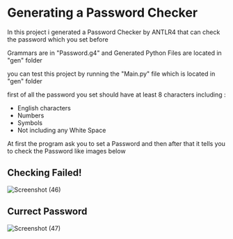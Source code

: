 
# Generating a Password Checker
In this project i generated a Password Checker by ANTLR4 that can check the password which you set before

Grammars are in "Password.g4" and Generated Python Files are located in "gen" folder

you can test this project by running the "Main.py" file which is located in "gen" folder

first of all the password you set should have at least 8 characters including :
  - English characters
  - Numbers
  - Symbols
  - Not including any White Space


At first the program ask you to set a Password and then after that it tells you to check the Password like images below

## Checking Failed!
![Screenshot (46)](https://github.com/AMIR-M-A-2002/HomeWork_Compiler/assets/96167372/4043cf05-770c-4bda-bc8a-877641da78ea)


## Currect Password
![Screenshot (47)](https://github.com/AMIR-M-A-2002/HomeWork_Compiler/assets/96167372/8b9a34b3-b783-412b-99a2-feae18110db1)



